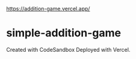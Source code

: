 https://addition-game.vercel.app/

# simple-addition-game
Created with CodeSandbox
Deployed with Vercel. 
